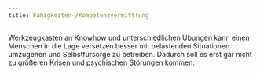 ```yaml
---
title: Fähigkeiten-/Kompetenzvermittlung
---
```


Werkzeugkasten an Knowhow und unterschiedlichen Übungen kann einen Menschen in die Lage versetzen besser mit belastenden Situationen umzugehen und Selbstfürsorge zu betreiben. Dadurch soll es erst gar nicht zu größeren Krisen und psychischen Störungen kommen.
